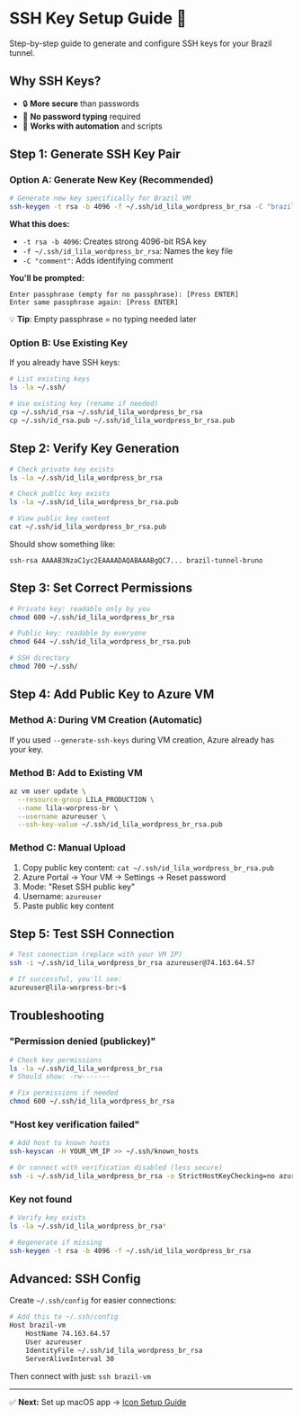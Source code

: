 # SSH Key Setup Guide 🔐

Step-by-step guide to generate and configure SSH keys for your Brazil tunnel.

## Why SSH Keys?

- 🔒 **More secure** than passwords
- 🚫 **No password typing** required  
- 🤖 **Works with automation** and scripts

## Step 1: Generate SSH Key Pair

### Option A: Generate New Key (Recommended)

```bash
# Generate new key specifically for Brazil VM
ssh-keygen -t rsa -b 4096 -f ~/.ssh/id_lila_wordpress_br_rsa -C "brazil-tunnel-$(whoami)"
```

**What this does:**
- `-t rsa -b 4096`: Creates strong 4096-bit RSA key
- `-f ~/.ssh/id_lila_wordpress_br_rsa`: Names the key file
- `-C "comment"`: Adds identifying comment

**You'll be prompted:**
```
Enter passphrase (empty for no passphrase): [Press ENTER]
Enter same passphrase again: [Press ENTER]
```

💡 **Tip**: Empty passphrase = no typing needed later

### Option B: Use Existing Key

If you already have SSH keys:
```bash
# List existing keys
ls -la ~/.ssh/

# Use existing key (rename if needed)
cp ~/.ssh/id_rsa ~/.ssh/id_lila_wordpress_br_rsa
cp ~/.ssh/id_rsa.pub ~/.ssh/id_lila_wordpress_br_rsa.pub
```

## Step 2: Verify Key Generation

```bash
# Check private key exists
ls -la ~/.ssh/id_lila_wordpress_br_rsa

# Check public key exists  
ls -la ~/.ssh/id_lila_wordpress_br_rsa.pub

# View public key content
cat ~/.ssh/id_lila_wordpress_br_rsa.pub
```

Should show something like:
```
ssh-rsa AAAAB3NzaC1yc2EAAAADAQABAAABgQC7... brazil-tunnel-bruno
```

## Step 3: Set Correct Permissions

```bash
# Private key: readable only by you
chmod 600 ~/.ssh/id_lila_wordpress_br_rsa

# Public key: readable by everyone  
chmod 644 ~/.ssh/id_lila_wordpress_br_rsa.pub

# SSH directory
chmod 700 ~/.ssh/
```

## Step 4: Add Public Key to Azure VM

### Method A: During VM Creation (Automatic)
If you used `--generate-ssh-keys` during VM creation, Azure already has your key.

### Method B: Add to Existing VM
```bash
az vm user update \
  --resource-group LILA_PRODUCTION \
  --name lila-worpress-br \
  --username azureuser \
  --ssh-key-value ~/.ssh/id_lila_wordpress_br_rsa.pub
```

### Method C: Manual Upload
1. Copy public key content: `cat ~/.ssh/id_lila_wordpress_br_rsa.pub`
2. Azure Portal → Your VM → Settings → Reset password
3. Mode: "Reset SSH public key"
4. Username: `azureuser`
5. Paste public key content

## Step 5: Test SSH Connection

```bash
# Test connection (replace with your VM IP)
ssh -i ~/.ssh/id_lila_wordpress_br_rsa azureuser@74.163.64.57

# If successful, you'll see:
azureuser@lila-worpress-br:~$ 
```

## Troubleshooting

### "Permission denied (publickey)"
```bash
# Check key permissions
ls -la ~/.ssh/id_lila_wordpress_br_rsa
# Should show: -rw-------

# Fix permissions if needed
chmod 600 ~/.ssh/id_lila_wordpress_br_rsa
```

### "Host key verification failed"
```bash
# Add host to known hosts
ssh-keyscan -H YOUR_VM_IP >> ~/.ssh/known_hosts

# Or connect with verification disabled (less secure)
ssh -i ~/.ssh/id_lila_wordpress_br_rsa -o StrictHostKeyChecking=no azureuser@YOUR_VM_IP
```

### Key not found
```bash
# Verify key exists
ls -la ~/.ssh/id_lila_wordpress_br_rsa*

# Regenerate if missing
ssh-keygen -t rsa -b 4096 -f ~/.ssh/id_lila_wordpress_br_rsa
```

## Advanced: SSH Config

Create `~/.ssh/config` for easier connections:

```bash
# Add this to ~/.ssh/config
Host brazil-vm
    HostName 74.163.64.57
    User azureuser
    IdentityFile ~/.ssh/id_lila_wordpress_br_rsa
    ServerAliveInterval 30
```

Then connect with just: `ssh brazil-vm`

---

✅ **Next:** Set up macOS app → [Icon Setup Guide](icon_setup.md)